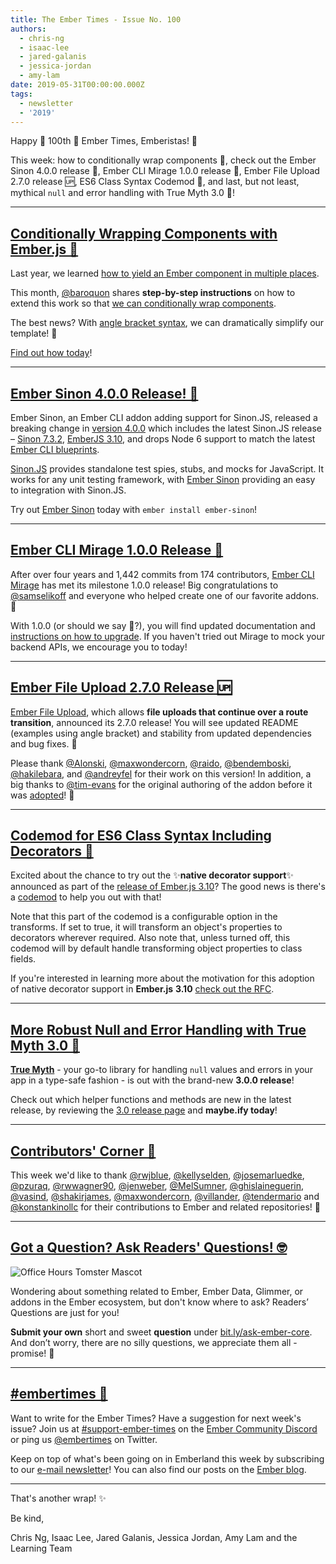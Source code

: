 ```yaml
---
title: The Ember Times - Issue No. 100
authors:
  - chris-ng
  - isaac-lee
  - jared-galanis
  - jessica-jordan
  - amy-lam
date: 2019-05-31T00:00:00.000Z
tags:
  - newsletter
  - '2019'
---
```



Happy 🎉 100th 🥳 Ember Times, Emberistas! 🐹

This week:
how to conditionally wrap components 💝,
check out the Ember Sinon 4.0.0 release 💯,
Ember CLI Mirage 1.0.0 release 🎉,
Ember File Upload 2.7.0 release 🆙,
ES6 Class Syntax Codemod 🤖,
and last, but not least,
mythical `null` and error handling with True Myth 3.0 🔮!

<!-- READMORE -->

---

## [Conditionally Wrapping Components with Ember.js 💝](https://dockyard.com/blog/2019/05/21/conditionally-wrapping-components-with-ember-js)

Last year, we learned [how to yield an Ember component in multiple places](https://dockyard.com/blog/2018/11/26/how-to-yield-an-ember-component-in-multiple-places).

This month, [@baroquon](https://github.com/baroquon) shares **step-by-step instructions** on how to extend this work so that [we can conditionally wrap components](https://dockyard.com/blog/2019/05/21/conditionally-wrapping-components-with-ember-js).

The best news? With [angle bracket syntax](https://guides.emberjs.com/release/reference/syntax-conversion-guide/#toc_angle-bracket-syntax), we can dramatically simplify our template! 💯

[Find out how today](https://dockyard.com/blog/2019/05/21/conditionally-wrapping-components-with-ember-js)!

---

## [Ember Sinon 4.0.0 Release! 💯](https://twitter.com/JordanHawker/status/1131293493492457472)

Ember Sinon, an Ember CLI addon adding support for Sinon.JS, released a breaking change in [version 4.0.0](https://github.com/csantero/ember-sinon/releases/tag/4.0.0) which includes the latest Sinon.JS release – [Sinon 7.3.2](https://github.com/sinonjs/sinon/releases/tag/v7.3.2), [EmberJS 3.10](https://blog.emberjs.com/2019/05/21/ember-3-10-released.html), and drops Node 6 support to match the latest [Ember CLI blueprints](https://github.com/ember-cli/ember-cli/pull/8563).

[Sinon.JS](https://sinonjs.org/) provides standalone test spies, stubs, and mocks for JavaScript. It works for any unit testing framework, with [Ember Sinon](https://github.com/csantero/ember-sinon) providing an easy to integration with Sinon.JS.

Try out [Ember Sinon](https://github.com/csantero/ember-sinon) today with `ember install ember-sinon`!

---

## [Ember CLI Mirage 1.0.0 Release 🎉](https://twitter.com/samselikoff/status/1131306153764380673)

After over four years and 1,442 commits from 174 contributors, [Ember CLI Mirage](https://www.ember-cli-mirage.com/) has met its milestone 1.0.0 release! Big congratulations to [@samselikoff](https://github.com/samselikoff) and everyone who helped create one of our favorite addons. 🙌

With 1.0.0 (or should we say 💯?), you will find updated documentation and [instructions on how to upgrade](https://www.ember-cli-mirage.com/docs/getting-started/upgrade-guide). If you haven't tried out Mirage to mock your backend APIs, we encourage you to today!

---

## [Ember File Upload 2.7.0 Release 🆙](https://twitter.com/Alonski/status/1128582603894923264)

[Ember File Upload](https://github.com/adopted-ember-addons/ember-file-upload), which allows **file uploads that continue over a route transition**, announced its 2.7.0 release! You will see updated README (examples using angle bracket) and stability from updated dependencies and bug fixes. 🧡

Please thank [@Alonski](https://github.com/Alonski), [@maxwondercorn](https://github.com/maxwondercorn), [@raido](https://github.com/raido), [@bendemboski](https://github.com/bendemboski), [@hakilebara](https://github.com/hakilebara), and [@andreyfel](https://github.com/andreyfel) for their work on this version! In addition, a big thanks to [@tim-evans](https://github.com/tim-evans) for the original authoring of the addon before it was [adopted](https://github.com/adopted-ember-addons/program-guidelines)! 💯

---

## [Codemod for ES6 Class Syntax Including Decorators 🤖](https://github.com/ember-codemods/ember-es6-class-codemod)

Excited about the chance to try out the ✨**native decorator support**✨ announced as part of the [release of Ember.js 3.10](https://blog.emberjs.com/2019/05/21/ember-3-10-released.html)? The good news is there's a [codemod](https://github.com/ember-codemods/ember-es6-class-codemod) to help you out with that!

Note that this part of the codemod is a configurable option in the transforms. If set to true, it will transform an object's properties to decorators wherever required. Also note that, unless turned off, this codemod will by default handle transforming object properties to class fields.

If you're interested in learning more about the motivation for this adoption of native decorator support in **Ember.js** **3.10** [check out the RFC](https://emberjs.github.io/rfcs/0440-decorator-support.html#motivation).

---

## [More Robust Null and Error Handling with True Myth 3.0 🔮](https://twitter.com/chriskrycho/status/1129485575621230592)

[**True Myth**](https://true-myth.js.org/) - your go-to library for handling `null` values and errors in your app in a type-safe fashion - is out with the brand-new **3.0.0 release**!

Check out which helper functions and methods are new in the latest release, by reviewing the [3.0 release page](https://github.com/true-myth/true-myth/releases/tag/v3.0.0) and **maybe.ify today**!

---

## [Contributors' Corner 👏](https://guides.emberjs.com/release/contributing/repositories/)

<p>This week we'd like to thank <a href="https://github.com/rwjblue" target="gh-user">@rwjblue</a>, <a href="https://github.com/kellyselden" target="gh-user">@kellyselden</a>, <a href="https://github.com/josemarluedke" target="gh-user">@josemarluedke</a>, <a href="https://github.com/pzuraq" target="gh-user">@pzuraq</a>, <a href="https://github.com/rwwagner90" target="gh-user">@rwwagner90</a>, <a href="https://github.com/jenweber" target="gh-user">@jenweber</a>, <a href="https://github.com/MelSumner" target="gh-user">@MelSumner</a>, <a href="https://github.com/ghislaineguerin" target="gh-user">@ghislaineguerin</a>, <a href="https://github.com/vasind" target="gh-user">@vasind</a>, <a href="https://github.com/shakirjames" target="gh-user">@shakirjames</a>, <a href="https://github.com/maxwondercorn" target="gh-user">@maxwondercorn</a>, <a href="https://github.com/villander" target="gh-user">@villander</a>, <a href="https://github.com/tendermario" target="gh-user">@tendermario</a> and <a href="https://github.com/konstankinollc" target="gh-user">@konstankinollc</a> for their contributions to Ember and related repositories! 💖</p>

---

## [Got a Question? Ask Readers' Questions! 🤓](https://docs.google.com/forms/d/e/1FAIpQLScqu7Lw_9cIkRtAiXKitgkAo4xX_pV1pdCfMJgIr6Py1V-9Og/viewform)

<div class="blog-row">
  <img class="float-right small transparent padded" alt="Office Hours Tomster Mascot" title="Readers' Questions" src="/images/tomsters/officehours.png" />

  <p>Wondering about something related to Ember, Ember Data, Glimmer, or addons in the Ember ecosystem, but don't know where to ask? Readers’ Questions are just for you!</p>

<p><strong>Submit your own</strong> short and sweet <strong>question</strong> under <a href="https://bit.ly/ask-ember-core" target="rq">bit.ly/ask-ember-core</a>. And don’t worry, there are no silly questions, we appreciate them all - promise! 🤞</p>

</div>

---

## [#embertimes 📰](https://blog.emberjs.com/tags/newsletter.html)

Want to write for the Ember Times? Have a suggestion for next week's issue? Join us at [#support-ember-times](https://discordapp.com/channels/480462759797063690/485450546887786506) on the [Ember Community Discord](https://discordapp.com/invite/zT3asNS) or ping us [@embertimes](https://twitter.com/embertimes) on Twitter.

Keep on top of what's been going on in Emberland this week by subscribing to our [e-mail newsletter](https://the-emberjs-times.ongoodbits.com/)! You can also find our posts on the [Ember blog](https://emberjs.com/blog/tags/newsletter.html).

---

That's another wrap! ✨

Be kind,

Chris Ng, Isaac Lee, Jared Galanis, Jessica Jordan, Amy Lam and the Learning Team
